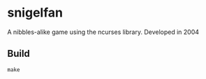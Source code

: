 # snigelfan
A nibbles-alike game using the ncurses library.
Developed in 2004 

## Build
```
make
```

